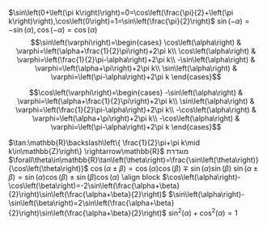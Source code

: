 $\sin\left(0+\left(\pi k\right)\right)=0=\cos\left(\frac{\pi}{2}+\left(\pi k\right)\right),\cos\left(0\right)=1=\sin\left(\frac{\pi}{2}\right)$ 
 $\sin\left(-\alpha\right)=-\sin\left(\alpha\right),\,\cos\left(-\alpha\right)=\cos\left(\alpha\right)$ 
 $$\sin\left(\varphi\right)=\begin{cases}  
\cos\left(\alpha\right) & \varphi=\left(\alpha+\frac{1}{2}\pi\right)+2\pi k\\  
\cos\left(\alpha\right) & \varphi=\left(\frac{1}{2}\pi-\alpha\right)+2\pi k\\  
-\sin\left(\alpha\right) & \varphi=\left(\alpha+\pi\right)+2\pi k\\  
\sin\left(\alpha\right) & \varphi=\left(\pi-\alpha\right)+2\pi k  
\end{cases}$$
 
 $$\cos\left(\varphi\right)=\begin{cases}  
-\sin\left(\alpha\right) & \varphi=\left(\alpha+\frac{1}{2}\pi\right)+2\pi k\\  
\sin\left(\alpha\right) & \varphi=\left(\frac{1}{2}\pi-\alpha\right)+2\pi k\\  
-\cos\left(\alpha\right) & \varphi=\left(\alpha+\pi\right)+2\pi k\\  
-\cos\left(\alpha\right) & \varphi=\left(\pi-\alpha\right)+2\pi k  
\end{cases}$$
 
 $\tan:\mathbb{R}\backslash\left\{ \frac{1}{2}\pi+\pi k\mid k\in\mathbb{Z}\right\} \rightarrow\mathbb{R}$ מוגדרת $\forall\theta\in\mathbb{R}\tan\left(\theta\right)=\frac{\sin\left(\theta\right)}{\cos\left(\theta\right)}$ 
 $\cos\left(\alpha\pm\beta\right)=\cos\left(\alpha\right)\cos\left(\beta\right)\mp\sin\left(\alpha\right)\sin\left(\beta\right)$ 
 $\sin\left(\alpha\pm\beta\right)=\sin\left(\alpha\right)\cos\left(\beta\right)\pm\sin\left(\beta\right)\cos\left(\alpha\right)$ 
 \align block $\cos\left(\alpha\right)-\cos\left(\beta\right)=-2\sin\left(\frac{\alpha+\beta}{2}\right)\sin\left(\frac{\alpha+\beta}{2}\right)$ 
 $\sin\left(\alpha\right)-\sin\left(\beta\right)=2\sin\left(\frac{\alpha+\beta}{2}\right)\sin\left(\frac{\alpha+\beta}{2}\right)$ 
 $\sin^{2}\left(\alpha\right)+\cos^{2}\left(\alpha\right)=1$ 
